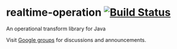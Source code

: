 realtime-operation [![Build Status](https://travis-ci.org/goodow/realtime-operation.svg?branch=master)](https://travis-ci.org/goodow/realtime-operation)
==================

An operational transform library for Java

Visit [Google groups](https://groups.google.com/forum/#!forum/goodow-realtime) for discussions and announcements.
